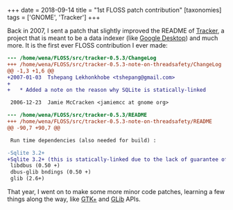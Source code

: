 +++
date = 2018-09-14
title = "1st FLOSS patch contribution"
[taxonomies]
tags = ['GNOME', 'Tracker']
+++

Back in 2007,
I sent a patch that slightly improved the README of [Tracker],
a project that is meant to be a data indexer (like [Google  Desktop]) and much more.
It is the first ever FLOSS contribution I ever made:


```diff
--- /home/wena/FLOSS/src/tracker-0.5.3/ChangeLog
+++ /home/wena/FLOSS/src/tracker-0.5.3-note-on-threadsafety/ChangeLog
@@ -1,3 +1,6 @@
+2007-01-03  Tshepang Lekhonkhobe <tshepang@gmail.com>
+
+	* Added a note on the reason why SQLite is statically-linked

 2006-12-23  Jamie McCracken <jamiemcc at gnome org>

--- /home/wena/FLOSS/src/tracker-0.5.3/README
+++ /home/wena/FLOSS/src/tracker-0.5.3-note-on-threadsafety/README
@@ -90,7 +90,7 @@

 Run time dependencies (also needed for build) :

-Sqlite 3.2+
+Sqlite 3.2+ (this is statically-linked due to the lack of guarantee of threadsafety in distro versions)
 libdbus (0.50 +)
 dbus-glib bndings (0.50 +)
 glib (2.6+)
```

That year,
I went on to make some more minor code patches,
learning a few things along the way,
like [GTK+] and [GLib] APIs.


  [Tracker]: http://projects.gnome.org/tracker/
  [Google Desktop]: http://en.wikipedia.org/wiki/Google_Desktop
  [GTK+]: http://developer.gnome.org/gtk2/stable/
  [GLib]: http://developer.gnome.org/glib/stable/
